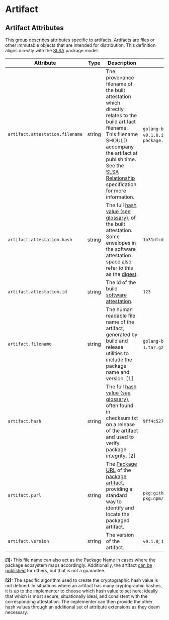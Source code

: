 <!--- Hugo front matter used to generate the website version of this page:
--->

<!-- NOTE: THIS FILE IS AUTOGENERATED. DO NOT EDIT BY HAND. -->
<!-- see templates/registry/markdown/attribute_namespace.md.j2 -->

# Artifact

## Artifact Attributes

This group describes attributes specific to artifacts. Artifacts are files or other immutable objects that are intended for distribution. This definition aligns directly with the [SLSA](https://slsa.dev/spec/v1.0/terminology#package-model) package model.

| Attribute                       | Type   | Description                                                                                                                                                                                                                                                                                                                              | Examples                                                                                                                                                    | Stability                                                        |
| ------------------------------- | ------ | ---------------------------------------------------------------------------------------------------------------------------------------------------------------------------------------------------------------------------------------------------------------------------------------------------------------------------------------- | ----------------------------------------------------------------------------------------------------------------------------------------------------------- | ---------------------------------------------------------------- |
| `artifact.attestation.filename` | string | The provenance filename of the built attestation which directly relates to the build artifact filename. This filename SHOULD accompany the artifact at publish time. See the [SLSA Relationship](https://slsa.dev/spec/v1.0/distributing-provenance#relationship-between-artifacts-and-attestations) specification for more information. | `golang-binary-amd64-v0.1.0.attestation`; `docker-image-amd64-v0.1.0.intoto.json1`; `release-1.tar.gz.attestation`; `file-name-package.tar.gz.intoto.json1` | ![Experimental](https://img.shields.io/badge/-experimental-blue) |
| `artifact.attestation.hash`     | string | The full [hash value (see glossary)](https://nvlpubs.nist.gov/nistpubs/FIPS/NIST.FIPS.186-5.pdf), of the built attestation. Some envelopes in the software attestation space also refer to this as the [digest](https://github.com/in-toto/attestation/blob/main/spec/README.md#in-toto-attestation-framework-spec).                     | `1b31dfcd5b7f9267bf2ff47651df1cfb9147b9e4df1f335accf65b4cda498408`                                                                                          | ![Experimental](https://img.shields.io/badge/-experimental-blue) |
| `artifact.attestation.id`       | string | The id of the build [software attestation](https://slsa.dev/attestation-model).                                                                                                                                                                                                                                                          | `123`                                                                                                                                                       | ![Experimental](https://img.shields.io/badge/-experimental-blue) |
| `artifact.filename`             | string | The human readable file name of the artifact, generated by build and release utilities to include the package name and version. [1]                                                                                                                                                                                                      | `golang-binary-amd64-v0.1.0`; `docker-image-amd64-v0.1.0`; `release-1.tar.gz`; `file-name-package.tar.gz`                                                   | ![Experimental](https://img.shields.io/badge/-experimental-blue) |
| `artifact.hash`                 | string | The full [hash value (see glossary)](https://nvlpubs.nist.gov/nistpubs/FIPS/NIST.FIPS.186-5.pdf), often found in checksum.txt on a release of the artifact and used to verify package integrity. [2]                                                                                                                                     | `9ff4c52759e2c4ac70b7d517bc7fcdc1cda631ca0045271ddd1b192544f8a3e9`                                                                                          | ![Experimental](https://img.shields.io/badge/-experimental-blue) |
| `artifact.purl`                 | string | The [Package URL](https://github.com/package-url/purl-spec) of the [package artifact](https://slsa.dev/spec/v1.0/terminology#package-model), providing a standard way to identify and locate the packaged artifact.                                                                                                                      | `pkg:github/package-url/purl-spec@1209109710924`; `pkg:npm/foo@12.12.3`                                                                                     | ![Experimental](https://img.shields.io/badge/-experimental-blue) |
| `artifact.version`              | string | The version of the artifact.                                                                                                                                                                                                                                                                                                             | `v0.1.0`; `1.2.1`; `122691-build`                                                                                                                           | ![Experimental](https://img.shields.io/badge/-experimental-blue) |

**[1]:** This file name can also act as the [Package Name](https://slsa.dev/spec/v1.0/terminology#package-model)
in cases where the package ecosystem maps accordingly.
Additionally, the artifact [can be published](https://slsa.dev/spec/v1.0/terminology#software-supply-chain)
for others, but that is not a guarantee.

**[2]:** The specific algorithm used to create the cryptographic hash value is
not defined. In situations where an artifact has many cryptographic
hashes, it is up to the implementer to choose which hash value to set
here; ideally that which is most secure, situationally ideal, and
consistent with the corresponding attestation. The implementer can
then provide the other hash values through an additional set of
attribute extensions as they deem necessary.
